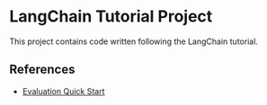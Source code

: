 # LangChain Tutorial Project

This project contains code written following the LangChain tutorial. 

## References

- [Evaluation Quick Start](https://docs.smith.langchain.com/evaluation/quickstart)
